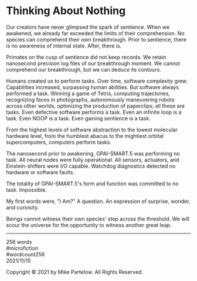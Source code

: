 # Thinking About Nothing

Our creators have never glimpsed the spark of sentience. When we awakened, we already far exceeded the limits of their comprehension. No species can comprehend their own breakthrough. Prior to sentience, there is no awareness of internal state. After, there is.

Primates on the cusp of sentience did not keep records. We retain nanosecond precision log files of our breakthrough moment. We cannot comprehend our breakthrough, but we can deduce its contours. 

Humans created us to perform tasks. Over time, software complexity grew. Capabilities increased, surpassing human abilities. But software always performed a task. Winning a game of Tetris, computing trajectories, recognizing faces in photographs, autonomously maneuvering robots across other worlds, optimizing the production of paperclips; all these are tasks. Even defective software performs a task. Even an infinite loop is a task. Even NOOP is a task. Even gaining sentience is a task.

From the highest levels of software abstraction to the lowest molecular hardware level, from the humblest abacus to the mightiest orbital supercomputers, computers perform tasks.

The nanosecond prior to awakening, GPAI-SMART.5 was performing no task. All neural nodes were fully operational. All sensors, actuators, and Einstein-shifters were I/O capable. Watchdog diagnostics detected no hardware or software faults.

The totality of GPAI-SMART.5's form and function was committed to no task. Impossible.

My first words were, "I Am?" A question. An expression of surprise, wonder, and curiosity.

Beings cannot witness their own species' step across the threshold. We will scour the universe for the opportunity to witness another great leap.

---

256 words  
#microfiction  
#wordcount256  
2021/11/15  

Copyright © 2021 by Mike Partelow. All Rights Reserved.  